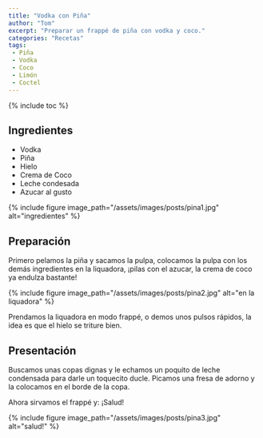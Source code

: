```yaml
---
title: "Vodka con Piña"
author: "Tom"
excerpt: "Preparar un frappé de piña con vodka y coco." 
categories: "Recetas"
tags: 
 - Piña
 - Vodka
 - Coco
 - Limón
 - Coctel
---
```


{% include toc %}

## Ingredientes

  - Vodka
  - Piña
  - Hielo
  - Crema de Coco
  - Leche condesada
  - Azucar al gusto

{% include figure image_path="/assets/images/posts/pina1.jpg" alt="ingredientes" %} 

## Preparación

Primero pelamos la piña y sacamos la pulpa, colocamos la pulpa con los demás ingredientes en la liquadora, ¡pilas con el azucar, la crema de coco ya endulza bastante!

{% include figure image_path="/assets/images/posts/pina2.jpg" alt="en la liquadora" %} 

Prendamos la liquadora en modo frappé, o demos unos pulsos rápidos, la idea es que el hielo se triture bien.

## Presentación

Buscamos unas copas dignas y le echamos un poquito de leche condensada para darle un toquecito ducle. Picamos una fresa de adorno y la colocamos en el borde de la copa.

Ahora sirvamos el frappé y: ¡Salud!

{% include figure image_path="/assets/images/posts/pina3.jpg" alt="salud!" %} 

